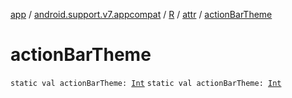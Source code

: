 [app](../../../index.md) / [android.support.v7.appcompat](../../index.md) / [R](../index.md) / [attr](index.md) / [actionBarTheme](./action-bar-theme.md)

# actionBarTheme

`static val actionBarTheme: `[`Int`](https://kotlinlang.org/api/latest/jvm/stdlib/kotlin/-int/index.html)
`static val actionBarTheme: `[`Int`](https://kotlinlang.org/api/latest/jvm/stdlib/kotlin/-int/index.html)